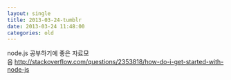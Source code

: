 ```yaml
---
layout: single
title: 2013-03-24-tumblr
date: 2013-03-24 11:48:00
categories: old
---
```

node.js 공부하기에 좋은 자료모음 http://stackoverflow.com/questions/2353818/how-do-i-get-started-with-node-js

